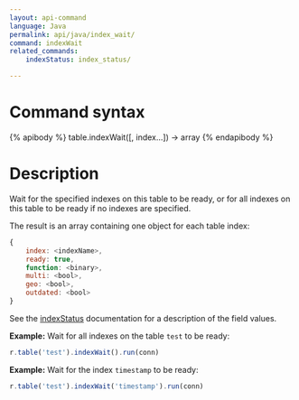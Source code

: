 ```yaml
---
layout: api-command
language: Java
permalink: api/java/index_wait/
command: indexWait
related_commands:
    indexStatus: index_status/

---
```


# Command syntax #

{% apibody %}
table.indexWait([, index...]) &rarr; array
{% endapibody %}

# Description #

Wait for the specified indexes on this table to be ready, or for all
indexes on this table to be ready if no indexes are specified.

The result is an array containing one object for each table index:

```js
{
    index: <indexName>,
    ready: true,
    function: <binary>,
    multi: <bool>,
    geo: <bool>,
    outdated: <bool>
}
```

See the [indexStatus](/api/java/index_status) documentation for a description of the field values.

__Example:__ Wait for all indexes on the table `test` to be ready:

```js
r.table('test').indexWait().run(conn)
```

__Example:__ Wait for the index `timestamp` to be ready:

```js
r.table('test').indexWait('timestamp').run(conn)
```
